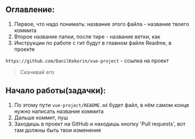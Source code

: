 ## Оглавление:

1. Первое, что надо понимать: название этого файла - название твоего коммита
2. Второе название папки, после тире - название ветки, как 
3. Инструкции по работе с гит будут в главном файле Readme, в проекте

`https://github.com/DanilKokorin/vue-project` - ссылка на проект

>Скачивай его

## Начало работы(задачки): 

1. По этому пути `vue-project/README.md` будет файл, в нём самом конце нужно написать название коммита
2. Дальше коммит, пуш
3. Заходишь в проект на GitHub и находишь кнопку 'Pull requests', вот там должны быть твои изменения

